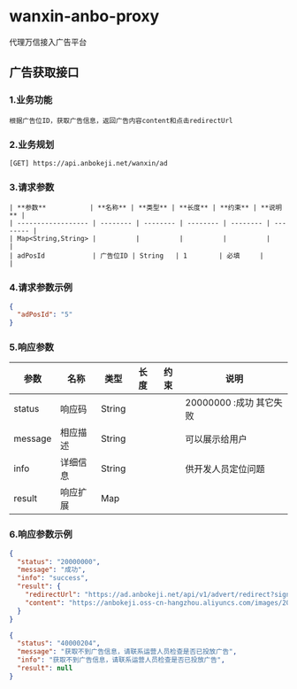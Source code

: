 # wanxin-anbo-proxy
代理万信接入广告平台

## 广告获取接口
### 1.业务功能
    根据广告位ID，获取广告信息，返回广告内容content和点击redirectUrl
    
### 2.业务规划
    [GET] https://api.anbokeji.net/wanxin/ad
    
### 3.请求参数
    | **参数**           | **名称** | **类型** | **长度** | **约束** | **说明** |
    | ------------------ | -------- | -------- | -------- | -------- | -------- |
    | Map<String,String> |          |          |          |          |          |
    | adPosId            | 广告位ID | String   | 1        | 必填     |          |

### 4.请求参数示例
```json
{
  "adPosId": "5"
}
```

### 5.响应参数
| **参数**      | **名称** | **类型** | **长度** | **约束** | **说明**                                 |
| ------------- | -------- | -------- | -------- | -------- | ---------------------------------------- |
| status        | 响应码   | String   |          |          | 20000000 :成功 其它失败                  |
| message       | 相应描述 | String   |          |          | 可以展示给用户                           |
| info          | 详细信息 | String   |          |          | 供开发人员定位问题                       |
| result        | 响应扩展 | Map      |          |          |                                          |

### 6.响应参数示例

```json
{
  "status": "20000000",
  "message": "成功",
  "info": "success",
  "result": {
    "redirectUrl": "https://ad.anbokeji.net/api/v1/advert/redirect?sign=MEUCIFNO5n19I2U3mnqK5vmIi2I/cTWZ7MwrxbC9wlw04y5rAiEA6R5zpTttd4rw9iKyZQV0WK1+qi6fE45OORFyhi+Qtz0=&adId=36099463137562624&partnerId=2004675897&parkId=18511223344",
    "content": "https://anbokeji.oss-cn-hangzhou.aliyuncs.com/images/20200618/泊斯特-支付后113315144541.jpg"
  }
}
```

```json
{
  "status": "40000204",
  "message": "获取不到广告信息，请联系运营人员检查是否已投放广告",
  "info": "获取不到广告信息，请联系运营人员检查是否已投放广告",
  "result": null
}
```

